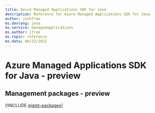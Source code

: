 ```yaml
---
title: Azure Managed Applications SDK for Java
description: Reference for Azure Managed Applications SDK for Java
author: joshfree
ms.devlang: java
ms.service: managedapplications
ms.author: jfree
ms.topic: reference
ms.data: 08/22/2022
---
```

# Azure Managed Applications SDK for Java - preview

## Management packages - preview
[!INCLUDE [mgmt-packages](managed-applications-mgmt-index.md)]